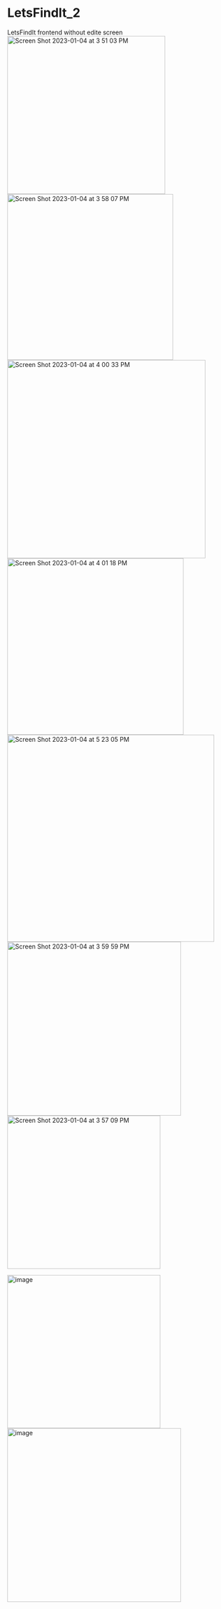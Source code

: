 # LetsFindIt_2
LetsFindIt frontend without edite screen <img width="361" alt="Screen Shot 2023-01-04 at 3 51 03 PM" src="https://user-images.githubusercontent.com/91439032/211655265-28ece0ed-f559-4c47-87a0-5408e31d928f.png">
<img width="379" alt="Screen Shot 2023-01-04 at 3 58 07 PM" src="https://user-images.githubusercontent.com/91439032/211655313-4d5f7cba-36d2-4706-8971-d19a9a89b18d.png">
<img width="453" alt="Screen Shot 2023-01-04 at 4 00 33 PM" src="https://user-images.githubusercontent.com/91439032/211655352-e1080cec-e134-452a-9dec-6e2dff55ad69.png">
<img width="403" alt="Screen Shot 2023-01-04 at 4 01 18 PM" src="https://user-images.githubusercontent.com/91439032/211655379-a1d103c0-b74a-44cf-8453-07c28a40e5bd.png">
<img width="473" alt="Screen Shot 2023-01-04 at 5 23 05 PM" src="https://user-images.githubusercontent.com/91439032/211655403-f1c07b14-40cd-4250-a80a-d518a78ab013.png">
<img width="397" alt="Screen Shot 2023-01-04 at 3 59 59 PM" src="https://user-images.githubusercontent.com/91439032/211655479-3e2b6945-02ed-48f7-9b5a-5f7eed034484.png">
<img width="350" alt="Screen Shot 2023-01-04 at 3 57 09 PM" src="https://user-images.githubusercontent.com/91439032/211655617-47745e02-c3f6-4e06-ae5f-5b399a573f69.png">

<img width="350" alt="image" src="https://user-images.githubusercontent.com/91439032/211655646-72007563-e2f9-4984-b267-18b9c41d59f0.png">
<img width="397" alt="image" src="https://user-images.githubusercontent.com/91439032/211655650-cb2f833f-d865-42aa-9dc1-ec563e709713.png">
